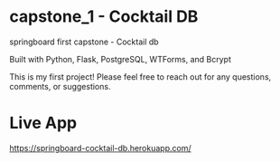 # capstone_1 - Cocktail DB
springboard first capstone - Cocktail db

Built with Python, Flask, PostgreSQL, WTForms, and Bcrypt

This is my first project! Please feel free to reach out for any questions, comments, or suggestions. 

# Live App
https://springboard-cocktail-db.herokuapp.com/

